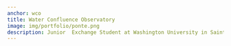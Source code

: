 ```yaml
---
anchor: wco
title: Water Confluence Observatory
image: img/portfolio/ponte.png
description: Junior  Exchange Student at Washington University in Saint Louis. Find my portfolio <a href="https://issuu.com/douglasvaleirolopes/docs/portfolio_online?e=23661063/33524900">here</a>.
---
```

